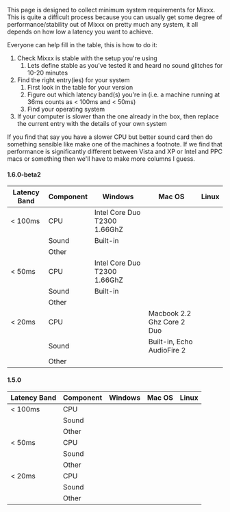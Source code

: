 This page is designed to collect minimum system requirements for Mixxx.
This is quite a difficult process because you can usually get some
degree of performance/stability out of Mixxx on pretty much any system,
it all depends on how low a latency you want to achieve.

Everyone can help fill in the table, this is how to do it:

1.  Check Mixxx is stable with the setup you're using
    1.  Lets define stable as you've tested it and heard no sound
        glitches for 10-20 minutes
2.  Find the right entry(ies) for your system
    1.  First look in the table for your version
    2.  Figure out which latency band(s) you're in (i.e. a machine
        running at 36ms counts as \< 100ms and \< 50ms)
    3.  Find your operating system
3.  If your computer is slower than the one already in the box, then
    replace the current entry with the details of your own system

If you find that say you have a slower CPU but better sound card then do
something sensible like make one of the machines a footnote. If we find
that performance is significantly different between Vista and XP or
Intel and PPC macs or something then we'll have to make more columns I
guess.

#### 1.6.0-beta2

| Latency Band | Component | Windows                      | Mac OS                     | Linux |
| ------------ | --------- | ---------------------------- | -------------------------- | ----- |
| \< 100ms     | CPU       | Intel Core Duo T2300 1.66GhZ |                            |       |
|              | Sound     | Built-in                     |                            |       |
|              | Other     |                              |                            |       |
| \< 50ms      | CPU       | Intel Core Duo T2300 1.66GhZ |                            |       |
|              | Sound     | Built-in                     |                            |       |
|              | Other     |                              |                            |       |
| \< 20ms      | CPU       |                              | Macbook 2.2 Ghz Core 2 Duo |       |
|              | Sound     |                              | Built-in, Echo AudioFire 2 |       |
|              | Other     |                              |                            |       |

#### 1.5.0

| Latency Band | Component | Windows | Mac OS | Linux |
| ------------ | --------- | ------- | ------ | ----- |
| \< 100ms     | CPU       |         |        |       |
|              | Sound     |         |        |       |
|              | Other     |         |        |       |
| \< 50ms      | CPU       |         |        |       |
|              | Sound     |         |        |       |
|              | Other     |         |        |       |
| \< 20ms      | CPU       |         |        |       |
|              | Sound     |         |        |       |
|              | Other     |         |        |       |
